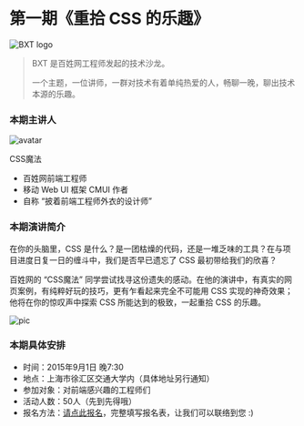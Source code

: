 # 第一期《重拾 CSS 的乐趣》

![BXT logo](http://file.baixing.net/201508/bxt-kv.jpg)

> BXT 是百姓网工程师发起的技术沙龙。
> 
> 一个主题，一位讲师，一群对技术有着单纯热爱的人，畅聊一晚，聊出技术本源的乐趣。

### 本期主讲人

![avatar](http://file.baixing.net/201508/bxt-001-avatar-100x100.jpg)

CSS魔法

* 百姓网前端工程师
* 移动 Web UI 框架 CMUI 作者
* 自称 “披着前端工程师外衣的设计师”

### 本期演讲简介

在你的头脑里，CSS 是什么？是一团枯燥的代码，还是一堆乏味的工具？在与项目进度日复一日的缠斗中，我们是否早已遗忘了 CSS 最初带给我们的欣喜？

百姓网的 “CSS魔法” 同学尝试找寻这份遗失的感动。在他的演讲中，有真实的网页案例，有纯粹好玩的技巧，更有乍看起来完全不可能用 CSS 实现的神奇效果；他将在你的惊叹声中探索 CSS 所能达到的极致，一起重拾 CSS 的乐趣。

![pic](http://file.baixing.net/201508/bxt-001-pic.jpg)

### 本期具体安排

* 时间：2015年9月1日 晚7:30
* 地点：上海市徐汇区交通大学内（具体地址另行通知）
* 参加对象：对前端感兴趣的工程师们
* 活动人数：50人（先到先得哦）
* 报名方法：[请点此报名](https://jinshuju.net/f/ZwHujr)，完整填写报名表，让我们可以联络到您 :)
